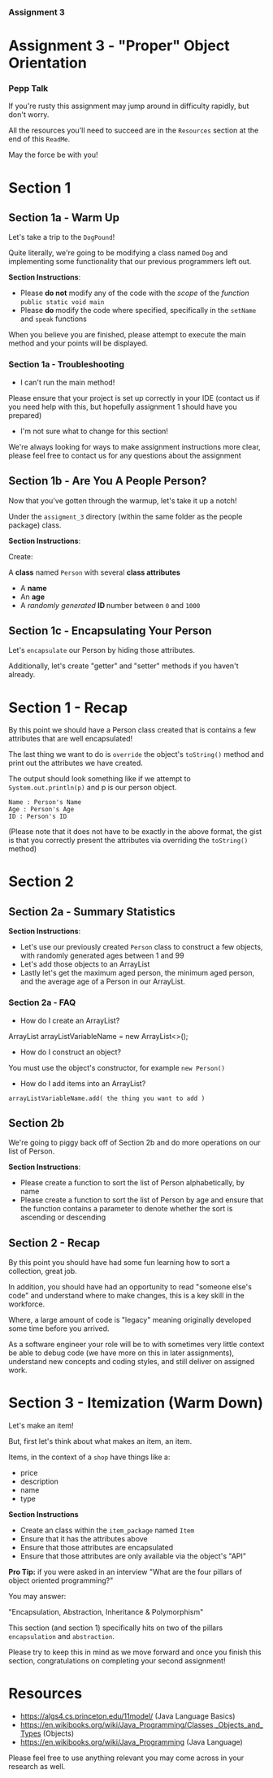 ### Assignment 3

# Assignment 3 - "Proper" Object Orientation

### Pepp Talk

If you're rusty this assignment may jump around in difficulty rapidly, but don't worry.

All the resources you'll need to succeed are in the `Resources` section at the
end of this `ReadMe`.

May the force be with you!

# Section 1
## Section 1a - Warm Up

Let's take a trip to the `DogPound`! 

Quite literally,
we're going to be modifying a class named `Dog` and 
implementing some functionality that our previous 
programmers left out. 

<b>Section Instructions</b>:
- Please <b>do not</b> modify any of the code with the <i>scope</i> of the <i>function</i> `public static void main`
- Please <b> do </b> modify the code where specified, specifically in the `setName` and `speak` functions

When you believe you are finished, please attempt to execute the main method and your
points will be displayed.

### Section 1a - Troubleshooting

- I can't run the main method!

Please ensure that your project is set up correctly in your IDE (contact us
if you need help with this, but hopefully assignment 1 should have you prepared)

- I'm not sure what to change for this section!

We're always looking for ways to make assignment instructions more clear,
please feel free to contact us for any questions about the assignment


## Section 1b - Are You A People Person?

Now that you've gotten through the warmup, let's take it up a notch!

Under the `assigment_3` directory (within the same folder as the people package)
class.

<b>Section Instructions</b>:

Create:

A <b>class</b> named `Person` with several <b> class attributes </b>

- A <b> name </b>
- An <b> age </b>
- A <i> randomly generated </i> <b> ID </b> number between `0` and `1000` 

## Section 1c - Encapsulating Your Person
Let's `encapsulate` our Person by hiding those attributes.

Additionally, let's create "getter" and "setter" methods if you 
haven't already.

# Section 1 - Recap

By this point we should have a Person class created that is contains
a few attributes that are well encapsulated!

The last thing we want to do is `override` the object's `toString()`
method and print out the attributes we have created.

The output should look something like if we attempt to 
`System.out.println(p)` and p is our person object.
```
Name : Person's Name
Age : Person's Age
ID : Person's ID
```
(Please note that it does not have to be exactly in the above format,
the gist is that you correctly present the attributes via overriding 
the `toString()` method)

# Section 2

## Section 2a - Summary Statistics

<b>Section Instructions</b>:
- Let's use our previously created `Person` class to construct a 
few objects, with randomly generated ages between 1 and 99
- Let's add those objects to an ArrayList<Person>
- Lastly let's get the maximum aged person, the minimum aged person, and the 
average age of a Person in our ArrayList.

### Section 2a - FAQ

- How do I create an ArrayList?

ArrayList<T> arrayListVariableName = new ArrayList<>();

- How do I construct an object?

You must use the object's constructor, for example `new Person()`

- How do I add items into an ArrayList?

`arrayListVariableName.add( the thing you want to add )`

    
## Section 2b

We're going to piggy back off of Section 2b and do more operations
on our list of Person.

<b>Section Instructions</b>:

- Please create a function to sort the list of Person alphabetically, by name
- Please create a function to sort the list of Person by age and ensure that the function contains a parameter to denote whether the sort is ascending or descending

## Section 2 - Recap

By this point you should have had some fun learning how to sort a collection, great job.

In addition, you should have had an opportunity to read "someone else's code" and
understand where to make changes, this is a key skill in the workforce. 

Where, a large amount of code is "legacy" meaning originally developed some time before you arrived.

As a software engineer your role will be to with sometimes very little context
be able to debug code (we have more on this in later assignments), understand new
concepts and coding styles, and still deliver on assigned work.

# Section 3 - Itemization (Warm Down)

Let's make an item!

But, first let's think about what makes an item, an item.

Items, in the context of a `shop` have things like a:

- price
- description
- name
- type

<b> Section Instructions </b>

- Create an class within the `item_package` named `Item`
- Ensure that it has the attributes above
- Ensure that those attributes are encapsulated
- Ensure that those attributes are only available via the object's "API"

<b> Pro Tip:</b> if you were asked in an interview "What are the four pillars
of object oriented programming?"

You may answer:

"Encapsulation, Abstraction, Inheritance & Polymorphism"

This section (and section 1) specifically hits on two of the pillars 
`encapsulation` and `abstraction`.

Please try to keep this in mind as we move forward and once 
you finish this section, congratulations on completing your second assignment!


# Resources

- https://algs4.cs.princeton.edu/11model/ (Java Language Basics)
- https://en.wikibooks.org/wiki/Java_Programming/Classes,_Objects_and_Types (Objects)
- https://en.wikibooks.org/wiki/Java_Programming (Java Language)

Please feel free to use anything relevant you may come across in your research as well.

